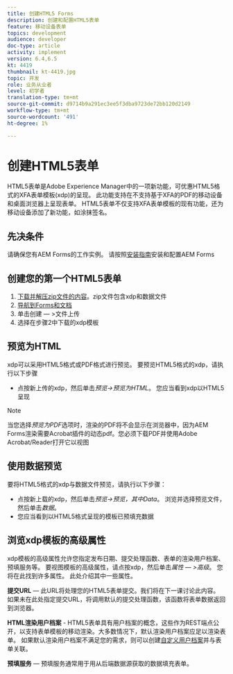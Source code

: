 ```yaml
---
title: 创建HTML5 Forms
description: 创建和配置HTML5表单
feature: 移动设备表单
topics: development
audience: developer
doc-type: article
activity: implement
version: 6.4,6.5
kt: 4419
thumbnail: kt-4419.jpg
topic: 开发
role: 业务从业者
level: 初学者
translation-type: tm+mt
source-git-commit: d9714b9a291ec3ee5f3dba9723de72bb120d2149
workflow-type: tm+mt
source-wordcount: '491'
ht-degree: 1%

---
```



# 创建HTML5表单

HTML5表单是Adobe Experience Manager中的一项新功能，可优惠HTML5格式的XFA表单模板(xdp)的呈现。 此功能支持在不支持基于XFA的PDF的移动设备和桌面浏览器上呈现表单。 HTML5表单不仅支持XFA表单模板的现有功能，还为移动设备添加了新功能，如涂抹签名。

## 先决条件

请确保您有AEM Forms的工作实例。 请按照[安装指南](https://docs.adobe.com/content/help/en/experience-manager-65/forms/install-aem-forms/osgi-installation/installing-configuring-aem-forms-osgi.html)安装和配置AEM Forms

## 创建您的第一个HTML5表单

1. [下载并解压zip文件的内容](assets/assets.zip)。zip文件包含xdp和数据文件
2. [导航到Forms和文档](http://localhost:4502/aem/forms.html/content/dam/formsanddocuments)
3. 单击创建 — >文件上传
4. 选择在步骤2中下载的xdp模板

## 预览为HTML

xdp可以采用HTML5格式或PDF格式进行预览。 要预览HTML5格式的xdp，请执行以下步骤

* 点按新上传的xdp，然后单击&#x200B;_预览->预览为HTML_。 您应当看到xdp以HTML5呈现

>[!NOTE]
>当您选择&#x200B;_预览为PDF_&#x200B;选项时，渲染的PDF将不会显示在浏览器中，因为AEM Forms渲染需要Acrobat插件的动态pdf。您必须下载PDF并使用Adobe Acrobat/Reader打开它以视图


## 使用数据预览

要将HTML5格式的xdp与数据文件预览，请执行以下步骤：

* 点按新上载的xdp，然后单击&#x200B;_预览->预览，其中Data_。 浏览并选择预览文件，然后单击&#x200B;_数据_。
* 您应当看到以HTML5格式呈现的模板已预填充数据

## 浏览xdp模板的高级属性

xdp模板的高级属性允许您指定发布日期、提交处理函数、表单的渲染用户档案、预填服务等。 要视图模板的高级属性，请点按xdp，然后单击&#x200B;_属性 — >高级_。 您将在此找到许多属性。 此处介绍其中一些属性。

**提交URL**  — 此URL将处理您的HTML5表单提交。我们将在下一课讨论此内容。 如果未在此处指定提交URL，将调用默认的提交处理函数，该函数将表单数据返回到浏览器。

**HTML渲染用户档案** - HTML5表单具有用户档案的概念，这些作为REST端点公开，以支持表单模板的移动渲染。大多数情况下，默认渲染用户档案应足以渲染表单。 如果默认渲染用户档案不满足您的需求，则可以创建[自定义用户档案](https://docs.adobe.com/content/help/en/experience-manager-64/forms/html5-forms/custom-profile.html)并与表单关联。

**预填服务**  — 预填服务通常用于用从后端数据源获取的数据填充表单。

